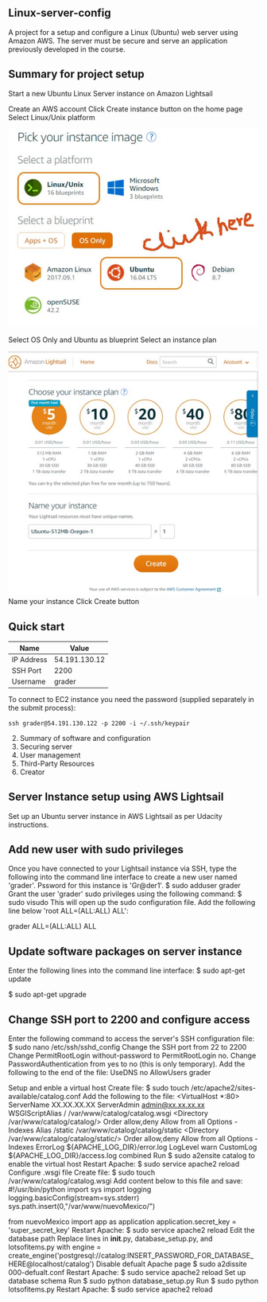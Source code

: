 ## Linux-server-config
A project for a setup and configure a Linux (Ubuntu) web server using Amazon AWS. The server must be secure and serve an application previously developed in the course.

## Summary for project setup
Start a new Ubuntu Linux Server instance on Amazon Lightsail

Create an AWS account
Click Create instance button on the home page
Select Linux/Unix platform

![](images/screen1.jpg)

Select OS Only and Ubuntu as blueprint
Select an instance plan

![](images/screen2.jpg)
Name your instance
Click Create button

## Quick start
| Name | Value|
| --- | --- |
| IP Address | 54.191.130.12 |
| SSH Port | 2200 |
| Username | grader|

To connect to EC2 instance you need the password (supplied separately in the submit process):

    ssh grader@54.191.130.122 -p 2200 -i ~/.ssh/keypair 


2. Summary of software and configuration
3. Securing server
4. User management
5. Third-Party Resources
6. Creator

## Server Instance setup using AWS Lightsail
Set up an Ubuntu server instance in AWS Lightsail as per Udacity instructions.

## Add new user with sudo privileges
Once you have connected to your Lightsail instance via SSH, type the following into the command line interface to create a new user named 'grader'. Pssword for this instance is 'Gr@der1'.
$ sudo adduser grader
Grant the user 'grader' sudo privileges using the following command:
$ sudo visudo
This will open up the sudo configuration file. Add the following line below 'root ALL=(ALL:ALL) ALL':

grader ALL=(ALL:ALL) ALL

## Update software packages on server instance
Enter the following lines into the command line interface:
$ sudo apt-get update

$ sudo apt-get upgrade

## Change SSH port to 2200 and configure access
Enter the following command to access the server's SSH configuration file:
$ sudo nano /etc/ssh/sshd_config
Change the SSH port from 22 to 2200
Change PermitRootLogin without-password to PermitRootLogin no.
Change PasswordAuthentication from yes to no (this is only temporary).
Add the following to the end of the file:
UseDNS no
AllowUsers grader

Setup and enble a virtual host
Create file: $ sudo touch /etc/apache2/sites-available/catalog.conf
Add the following to the file:
   <VirtualHost *:80>
		ServerName XX.XX.XX.XX
		ServerAdmin admin@xx.xx.xx.xx
		WSGIScriptAlias / /var/www/catalog/catalog.wsgi
		<Directory /var/www/catalog/catalog/>
			Order allow,deny
			Allow from all
			Options -Indexes
		</Directory>
		Alias /static /var/www/catalog/catalog/static
		<Directory /var/www/catalog/catalog/static/>
			Order allow,deny
			Allow from all
			Options -Indexes
		</Directory>
		ErrorLog ${APACHE_LOG_DIR}/error.log
		LogLevel warn
		CustomLog ${APACHE_LOG_DIR}/access.log combined
   </VirtualHost>
Run $ sudo a2ensite catalog to enable the virtual host
Restart Apache: $ sudo service apache2 reload
Configure .wsgi file
Create file: $ sudo touch /var/www/catalog/catalog.wsgi
Add content below to this file and save:
   #!/usr/bin/python
   import sys
   import logging
   logging.basicConfig(stream=sys.stderr)
   sys.path.insert(0,"/var/www/nuevoMexico/")

   from nuevoMexico import app as application
   application.secret_key = 'super_secret_key'
Restart Apache: $ sudo service apache2 reload
Edit the database path
Replace lines in __init__.py, database_setup.py, and lotsofitems.py with engine = create_engine('postgresql://catalog:INSERT_PASSWORD_FOR_DATABASE_HERE@localhost/catalog')
Disable defualt Apache page
$ sudo a2dissite 000-defualt.conf
Restart Apache: $ sudo service apache2 reload
Set up database schema
Run $ sudo python database_setup.py
Run $ sudo python lotsofitems.py
Restart Apache: $ sudo service apache2 reload
